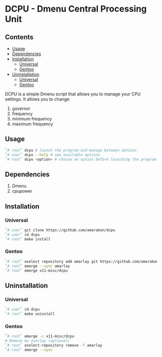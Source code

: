 DCPU - Dmenu Central Processing Unit
================

## Contents

-   [Usage](#usage)
-   [Dependencies](#dependencies)
-   [Installation](#installation)
    -   [Universal](#universal)
    -   [Gentoo](#gentoo)
-   [Uninstallation](#uninstallation)
    -   [Universal](#universal-1)
    -   [Gentoo](#gentoo-1)

DCPU is a simple Dmenu script that allows you to manage your CPU
settings. It allows you to change:

1.  governor
2.  frequency
3.  minimum frequency
4.  maximum frequency

## Usage

``` sh
`# root` dcpu # launch the program and manage between options
`# user` dcpu --help # see available options
`# root` dcpu <option> # choose an option before launching the program
```

## Dependencies

1.  Dmenu
2.  cpupower

## Installation

### Universal

``` sh
`# user` git clone https://github.com/amarakon/dcpu
`# user` cd dcpu
`# root` make install
```

### Gentoo

``` sh
`# root` eselect repository add amarlay git https://github.com/amarakon/amarlay
`# root` emerge --sync amarlay
`# root` emerge x11-misc/dcpu
```

## Uninstallation

### Universal

``` sh
`# user` cd dcpu
`# root` make uninstall
```

### Gentoo

``` sh
`# root` emerge -c x11-misc/dcpu
# Remove my overlay (optional)
`# root` eselect-repository remove -f amarlay
`# root` emerge --sync
```
